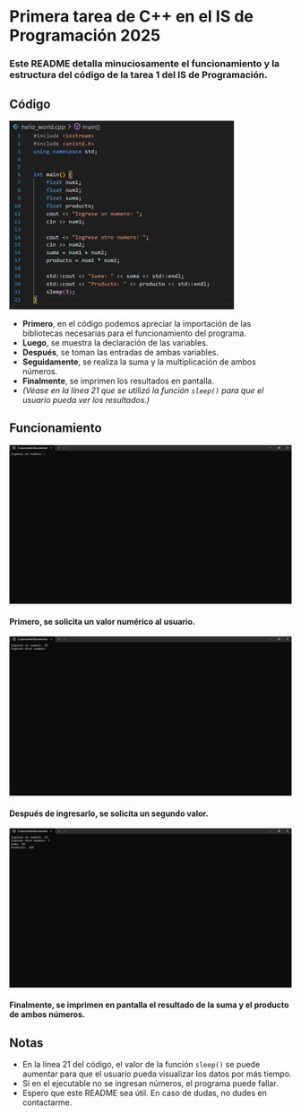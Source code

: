 # Primera tarea de C++ en el IS de Programación 2025

### Este README detalla minuciosamente el funcionamiento y la estructura del código de la tarea 1 del IS de Programación.

## Código
![](./media/code.png)
- **Primero**, en el código podemos apreciar la importación de las bibliotecas necesarias para el funcionamiento del programa.
- **Luego**, se muestra la declaración de las variables.
- **Después**, se toman las entradas de ambas variables.
- **Seguidamente**, se realiza la suma y la multiplicación de ambos números.
- **Finalmente**, se imprimen los resultados en pantalla.
- *(Véase en la línea 21 que se utilizó la función `sleep()` para que el usuario pueda ver los resultados.)*

## Funcionamiento
![](./media/Input1.png)
#### Primero, se solicita un valor numérico al usuario.
![](./media/Input2.png)
#### Después de ingresarlo, se solicita un segundo valor.
![](./media/return.png)
#### Finalmente, se imprimen en pantalla el resultado de la suma y el producto de ambos números.

## Notas

- En la línea 21 del código, el valor de la función `sleep()` se puede aumentar para que el usuario pueda visualizar los datos por más tiempo.
- Si en el ejecutable no se ingresan números, el programa puede fallar.
- Espero que este README sea útil. En caso de dudas, no dudes en contactarme.
